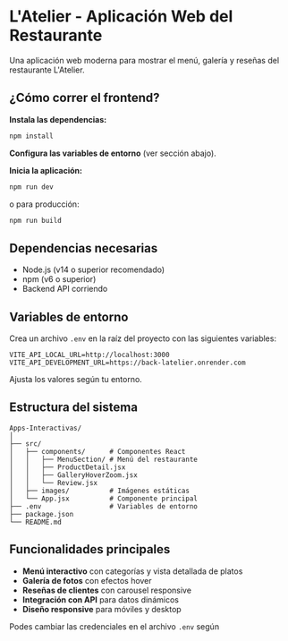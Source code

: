 # L'Atelier - Aplicación Web del Restaurante

Una aplicación web moderna para mostrar el menú, galería y reseñas del restaurante L'Atelier.

## ¿Cómo correr el frontend?

**Instala las dependencias:**
```bash
npm install
```

**Configura las variables de entorno** (ver sección abajo).

**Inicia la aplicación:**
```bash
npm run dev
```
o para producción:
```bash
npm run build
```



## Dependencias necesarias

- Node.js (v14 o superior recomendado)
- npm (v6 o superior)  
- Backend API corriendo

## Variables de entorno

Crea un archivo `.env` en la raíz del proyecto con las siguientes variables:

```env
VITE_API_LOCAL_URL=http://localhost:3000
VITE_API_DEVELOPMENT_URL=https://back-latelier.onrender.com
```

Ajusta los valores según tu entorno.

## Estructura del sistema

```
Apps-Interactivas/
│
├── src/
│   ├── components/      # Componentes React
│   │   ├── MenuSection/ # Menú del restaurante
│   │   ├── ProductDetail.jsx
│   │   ├── GalleryHoverZoom.jsx
│   │   └── Review.jsx
│   ├── images/          # Imágenes estáticas
│   └── App.jsx          # Componente principal
├── .env                 # Variables de entorno
├── package.json
└── README.md
```

## Funcionalidades principales

- **Menú interactivo** con categorías y vista detallada de platos
- **Galería de fotos** con efectos hover
- **Reseñas de clientes** con carousel responsive
- **Integración con API** para datos dinámicos
- **Diseño responsive** para móviles y desktop

Podes cambiar las credenciales en el archivo `.env` según


















